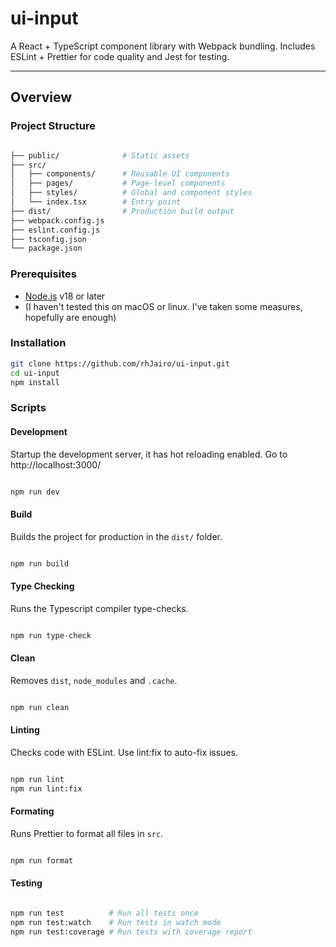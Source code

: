 # ui-input

A React + TypeScript component library with Webpack bundling. Includes ESLint + Prettier for code quality and Jest for testing.

---

## Overview

### Project Structure
``` bash

├── public/              # Static assets
├── src/
│   ├── components/      # Reusable UI components
│   ├── pages/           # Page-level components
│   ├── styles/          # Global and component styles
│   └── index.tsx        # Entry point
├── dist/                # Production build output
├── webpack.config.js 
├── eslint.config.js  
├── tsconfig.json     
└── package.json

```

### Prerequisites
- [Node.js](https://nodejs.org/) v18 or later
- (I haven't tested this on macOS or linux. I've taken some measures, hopefully are enough)

### Installation
```bash
git clone https://github.com/rhJairo/ui-input.git
cd ui-input
npm install

```

### Scripts

#### Development

Startup the development server, it has hot reloading enabled.
Go to http://localhost:3000/

```bash

npm run dev

```

#### Build

Builds the project for production in the ``dist/`` folder.

```bash

npm run build

```

#### Type Checking

Runs the Typescript compiler type-checks.

```bash

npm run type-check

```

#### Clean

Removes ``dist``, ``node_modules`` and ``.cache``.

```bash

npm run clean

```

#### Linting

Checks code with ESLint. Use lint:fix to auto-fix issues.

```bash

npm run lint
npm run lint:fix

```

#### Formating

Runs Prettier to format all files in ``src``.

```bash

npm run format

```

#### Testing

```bash

npm run test          # Run all tests once
npm run test:watch    # Run tests in watch mode
npm run test:coverage # Run tests with coverage report


```
